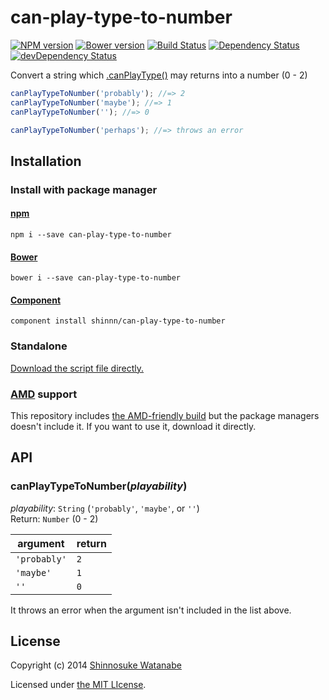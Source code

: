 # can-play-type-to-number

[![NPM version](https://badge.fury.io/js/can-play-type-to-number.svg)](http://badge.fury.io/js/can-play-type-to-number)
[![Bower version](https://badge.fury.io/bo/can-play-type-to-number.svg)](http://badge.fury.io/bo/can-play-type-to-number)
[![Build Status](https://travis-ci.org/shinnn/can-play-type-to-number.svg?branch=master)](https://travis-ci.org/shinnn/can-play-type-to-number)
[![Dependency Status](https://david-dm.org/shinnn/can-play-type-to-number.svg)](https://david-dm.org/shinnn/can-play-type-to-number)
[![devDependency Status](https://david-dm.org/shinnn/can-play-type-to-number/dev-status.svg)](https://david-dm.org/shinnn/can-play-type-to-number#info=devDependencies)

Convert a string which [.canPlayType()](http://msdn.microsoft.com/library/ie/ff975191) may returns into a number (0 - 2)

```javascript
canPlayTypeToNumber('probably'); //=> 2
canPlayTypeToNumber('maybe'); //=> 1
canPlayTypeToNumber(''); //=> 0

canPlayTypeToNumber('perhaps'); //=> throws an error
```

## Installation

### Install with package manager

#### [npm](https://www.npmjs.org/)

```
npm i --save can-play-type-to-number
```

#### [Bower](http://bower.io/)

```
bower i --save can-play-type-to-number
```

#### [Component](https://github.com/component/component)

```
component install shinnn/can-play-type-to-number
```

### Standalone

[Download the script file directly.](https://raw.githubusercontent.com/shinnn/can-play-type-to-number/master/dist/can-play-type-to-number.js "view raw")

### [AMD](https://github.com/amdjs/amdjs-api/blob/master/AMD.md) support

This repository includes [the AMD-friendly build](https://raw.githubusercontent.com/shinnn/can-play-type-to-number/master/dist/can-play-type-to-number-amd.js) but the package managers doesn't include it. If you want to use it, download it directly.

## API

### canPlayTypeToNumber(*playability*)

*playability*: `String` (`'probably'`, `'maybe'`, or `''`)  
Return: `Number` (0 - 2)

| argument     | return |
| ------------ | ------ |
| `'probably'` | `2`    |
| `'maybe'`    | `1`    |
| `''`         | `0`    |

It throws an error when the argument isn't included in the list above.

## License

Copyright (c) 2014 [Shinnosuke Watanabe](https://github.com/shinnn)

Licensed under [the MIT LIcense](./LICENSE).
